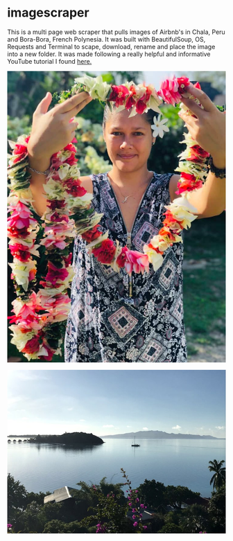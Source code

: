 # imagescraper

<p>This is a multi page web scraper that pulls images of Airbnb's in Chala, Peru and Bora-Bora, French Polynesia. It was built with BeautifulSoup, OS, Requests and Terminal to scape, download, rename and place the image into a new folder. It was made following a really helpful and informative YouTube tutorial I found <a href="https://www.youtube.com/watch?v=stIxEKR7o-c">here.</a></p>


![](bora-bora/Lokai-house-2.jpg)

![](bora-bora/Bora-Bora-Poevake-Villa.jpg)
